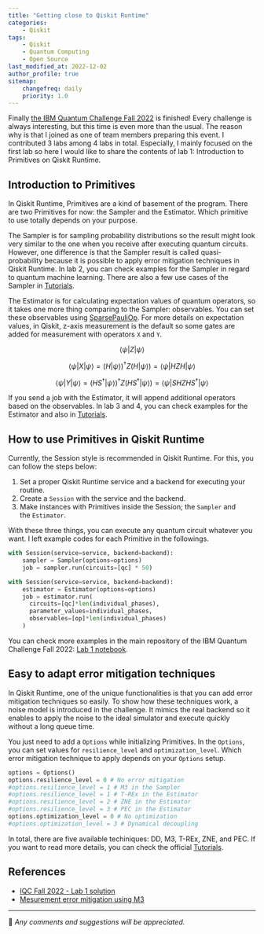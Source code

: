 ```yaml
---
title: "Getting close to Qiskit Runtime"
categories:
    - Qiskit
tags:
    - Qiskit
    - Quantum Computing
    - Open Source
last_modified_at: 2022-12-02
author_profile: true
sitemap:
    changefreq: daily
    priority: 1.0
---
```


Finally [the IBM Quantum Challenge Fall 2022](https://tula3and.github.io/experience/ibm-quantum-challenge-fall/#) is finished!
Every challenge is always interesting, but this time is even more than the usual.
The reason why is that I joined as one of team members preparing this event.
I contributed 3 labs among 4 labs in total.
Especially, I mainly focused on the first lab so here I would like to share the contents of lab 1:
Introduction to Primitives on Qiskit Runtime.

## Introduction to Primitives

In Qiskit Runtime,
Primitives are a kind of basement of the program.
There are two Primitives for now: the Sampler and the Estimator.
Which primitive to use totally depends on your purpose.

The Sampler is for sampling probability distributions so the result might look very similar
to the one when you receive after executing quantum circuits.
However, one difference is that the Sampler result is called quasi-probability
because it is possible to apply error mitigation techniques in Qiskit Runtime.
In lab 2, you can check examples for the Sampler in regard to quantum machine learning.
There are also a few use cases of the Sampler in [Tutorials](https://qiskit.org/documentation/partners/qiskit_ibm_runtime/tutorials.html#sampler).

The Estimator is for calculating expectation values of quantum operators,
so it takes one more thing comparing to the Sampler: observables.
You can set these observables using [SparsePauliOp](https://qiskit.org/documentation/stubs/qiskit.quantum_info.SparsePauliOp.html).
For more details on expectation values, in Qiskit,
z-axis measurement is the default so some gates are added for measurement with operators `X` and `Y`.

$$
\langle \psi | Z | \psi \rangle
$$

$$
\langle \psi | X | \psi \rangle = (H | \psi \rangle)^\dagger Z (H | \psi \rangle) = \langle \psi | HZH | \psi \rangle
$$

$$
\langle \psi | Y | \psi \rangle = (HS^\dagger | \psi \rangle)^\dagger Z (HS^\dagger | \psi \rangle) = \langle \psi | SHZHS^\dagger | \psi \rangle
$$

If you send a job with the Estimator,
it will append additional operators based on the observables.
In lab 3 and 4, you can check examples for the Estimator and also in
[Tutorials](https://qiskit.org/documentation/partners/qiskit_ibm_runtime/tutorials.html#estimator).

## How to use Primitives in Qiskit Runtime

Currently, the Session style is recommended in Qiskit Runtime.
For this, you can follow the steps below:

1. Set a proper Qiskit Runtime service and a backend for executing your routine.
2. Create a `Session` with the service and the backend.
3. Make instances with Primitives inside the Session; the `Sampler` and the `Estimator`.

With these three things, you can execute any quantum circuit whatever you want. I left example codes for each Primitive in the followings.

```python
with Session(service=service, backend=backend):
    sampler = Sampler(options=options)
    job = sampler.run(circuits=[qc] * 50)
```

```python
with Session(service=service, backend=backend):
    estimator = Estimator(options=options)
    job = estimator.run(
      circuits=[qc]*len(individual_phases),
      parameter_values=individual_phases,
      observables=[op]*len(individual_phases)
    )
```

You can check more examples in the main repository of the IBM Quantum Challenge Fall 2022:
[Lab 1 notebook](https://github.com/qiskit-community/ibm-quantum-challenge-fall-22/blob/main/content/lab-1/lab1.ipynb).

## Easy to adapt error mitigation techniques

In Qiskit Runtime,
one of the unique functionalities is that you can add error mitigation techniques so easily.
To show how these techniques work, a noise model is introduced in the challenge.
It mimics the real backend so it enables to apply the noise to the ideal simulator and execute quickly without a long queue time.

You just need to add a `Options` while initializing Primitives.
In the `Options`, you can set values for `resilience_level` and `optimization_level`.
Which error mitigation technique to apply depends on your `Options` setup.

```python
options = Options()
options.resilience_level = 0 # No error mitigation
#options.resilience_level = 1 # M3 in the Sampler
#options.resilience_level = 1 # T-REx in the Estimator
#options.resilience_level = 2 # ZNE in the Estimator
#options.resilience_level = 3 # PEC in the Estimator
options.optimization_level = 0 # No optimization
#options.optimization_level = 3 # Dynamical decoupling
```

In total, there are five available techiniques: DD, M3, T-REx, ZNE, and PEC. If you want to read more details, you can check the official
[Tutorials](https://qiskit.org/documentation/partners/qiskit_ibm_runtime/tutorials/Error-Suppression-and-Error-Mitigation.html).

## References

- [IQC Fall 2022 - Lab 1 solution](https://github.com/qiskit-community/ibm-quantum-challenge-fall-22/blob/main/solutions-by-authors/lab-1/lab1.ipynb)
- [Mesurement error mitigation using M3](https://quantum-enablement.org/how-to/mitigation/M3/m3_mitigation.html)

---

💬 _Any comments and suggestions will be appreciated._
